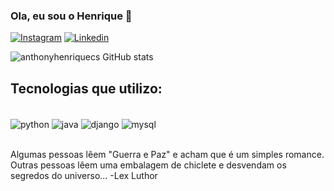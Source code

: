 ### Ola, eu sou o Henrique 👾

[![Instagram](https://img.shields.io/badge/Instagram-E4405F?style=for-the-badge&logo=instagram&logoColor=white
)](https://www.instagram.com/anthony_henriquecs)
[![Linkedin](https://img.shields.io/badge/LinkedIn-0077B5?style=for-the-badge&logo=linkedin&logoColor=white
)](https://www.linkedin.com/in/henrique-anthony-27a5a3248)

![anthonyhenriquecs GitHub stats](https://github-readme-stats.vercel.app/api?username=anthonyhenriquecs&show_icons=true&theme=radical)

## Tecnologias que utilizo:
<div style="display: inline_block"><br/>
  <img align="center" alt="python" scr="https://img.shields.io/badge/Python-3776AB?style=for-the-badge&logo=python&logoColor=white"/>
  <img align="center" alt="java" scr="https://img.shields.io/badge/Java-ED8B00?style=for-the-badge&logo=openjdk&logoColor=white"/>
  <img align="center" alt="django" scr="https://img.shields.io/badge/Django-092E20?style=for-the-badge&logo=django&logoColor=white"/>
  <img align="center" alt="mysql" scr="https://img.shields.io/badge/MySQL-00000F?style=for-the-badge&logo=mysql&logoColor=white"/>
</div><br/>

Algumas pessoas lêem "Guerra e Paz" e acham que é um simples romance. Outras pessoas lêem uma embalagem de chiclete e desvendam os segredos do universo...
-Lex Luthor
